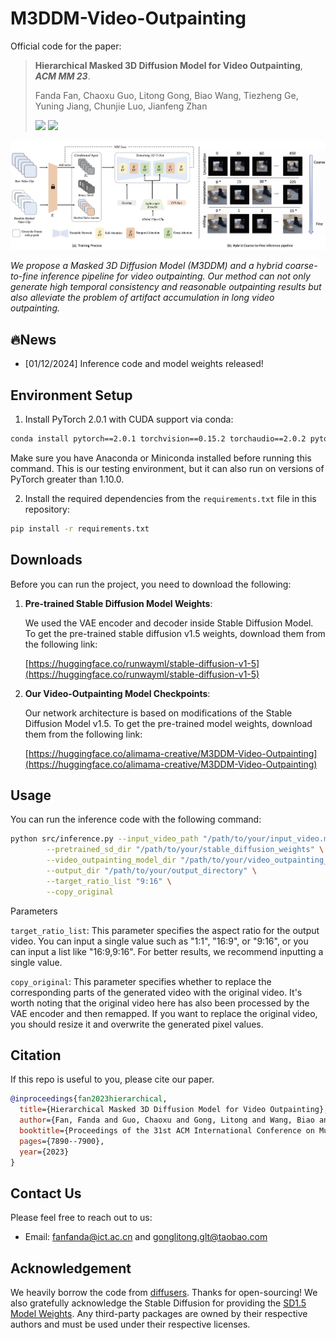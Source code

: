 # M3DDM-Video-Outpainting

Official code for the paper:

> **Hierarchical Masked 3D Diffusion Model for Video Outpainting**, ***ACM MM 23***.
>
> Fanda Fan, Chaoxu Guo, Litong Gong, Biao Wang, Tiezheng Ge, Yuning Jiang, Chunjie Luo, Jianfeng Zhan
>
> <a href='https://arxiv.org/abs/2309.02119'><img src='https://img.shields.io/badge/arXiv-2301.02379-red'></a> <a href='https://fanfanda.github.io/M3DDM/'><img src='https://img.shields.io/badge/Project-Website-orange'></a>


<p align="center">
<img src="./img/Framework.jpg" width="1080px"/>  
</p>

<em>We propose a Masked 3D Diffusion Model (M3DDM) and a hybrid coarse-to-fine inference pipeline for video outpainting. Our method can not only generate high temporal consistency and reasonable outpainting results but also alleviate the problem of artifact accumulation in long video outpainting.</em>


## :fire:News
- [01/12/2024] Inference code and model weights released!


## Environment Setup


1. Install PyTorch 2.0.1 with CUDA support via conda:

```sh
conda install pytorch==2.0.1 torchvision==0.15.2 torchaudio==2.0.2 pytorch-cuda=11.7 -c pytorch -c nvidia
```

Make sure you have Anaconda or Miniconda installed before running this command. This is our testing environment, but it can also run on versions of PyTorch greater than 1.10.0.

2. Install the required dependencies from the `requirements.txt` file in this repository:
```bash
pip install -r requirements.txt
```

## Downloads

Before you can run the project, you need to download the following:

1. **Pre-trained Stable Diffusion Model Weights**:
   
   We used the VAE encoder and decoder inside Stable Diffusion Model. To get the pre-trained stable diffusion v1.5 weights, download them from the following link:
   
   [https://huggingface.co/runwayml/stable-diffusion-v1-5](https://huggingface.co/runwayml/stable-diffusion-v1-5)



2. **Our Video-Outpainting Model Checkpoints**:
   
   Our network architecture is based on modifications of the Stable Diffusion Model v1.5. To get the pre-trained model weights, download them from the following link:
   
   [https://huggingface.co/alimama-creative/M3DDM-Video-Outpainting](https://huggingface.co/alimama-creative/M3DDM-Video-Outpainting)
   
## Usage

You can run the inference code with the following command:
```bash
python src/inference.py --input_video_path "/path/to/your/input_video.mp4" \
        --pretrained_sd_dir "/path/to/your/stable_diffusion_weights" \
        --video_outpainting_model_dir "/path/to/your/video_outpainting_model" \
        --output_dir "/path/to/your/output_directory" \
        --target_ratio_list "9:16" \
        --copy_original
```

Parameters

`target_ratio_list`: This parameter specifies the aspect ratio for the output video. You can input a single value such as "1:1", "16:9", or "9:16", or you can input a list like "16:9,9:16". For better results, we recommend inputting a single value.

`copy_original`: This parameter specifies whether to replace the corresponding parts of the generated video with the original video. It's worth noting that the original video here has also been processed by the VAE encoder and then remapped. If you want to replace the original video, you should resize it and overwrite the generated pixel values.

<!-- ## Results

<table>
  <tr>
    <td><img src="./img/5 - PzCmyqd.gif" alt="Alt Text" width="500"/></td>
    <td><img src="./img/2 - q0AQN9P.gif" alt="Alt Text" width="500"/></td>
  </tr>
  <tr>
    <td><img src="./img/10 - 4B9EkSj.gif" alt="Alt Text" width="500"/></td>
    <td><img src="./img/6 - IBXTRwZ.gif" alt="Alt Text" width="500"/></td>
  </tr>
  <tr>
    <td><img src="./img/12 - LSZY8EI.gif" alt="Alt Text" width="500"/></td>
    <td><img src="./img/14 - ij2GGVR.gif" alt="Alt Text" width="500"/></td>
  </tr>
</table> -->


## Citation

If this repo is useful to you, please cite our paper.

```bibtex
@inproceedings{fan2023hierarchical,
  title={Hierarchical Masked 3D Diffusion Model for Video Outpainting},
  author={Fan, Fanda and Guo, Chaoxu and Gong, Litong and Wang, Biao and Ge, Tiezheng and Jiang, Yuning and Luo, Chunjie and Zhan, Jianfeng},
  booktitle={Proceedings of the 31st ACM International Conference on Multimedia},
  pages={7890--7900},
  year={2023}
}
```
## Contact Us

Please feel free to reach out to us:

- Email: [fanfanda@ict.ac.cn](mailto:fanfanda@ict.ac.cn) and [gonglitong.glt@taobao.com](mailto:gonglitong.glt@taobao.com)

## **Acknowledgement**
We heavily borrow the code from [diffusers](https://github.com/huggingface/diffusers). Thanks for open-sourcing! We also gratefully acknowledge the Stable Diffusion for providing the [SD1.5 Model Weights](https://huggingface.co/runwayml/stable-diffusion-v1-5). Any third-party packages are owned by their respective authors and must be used under their respective licenses.

